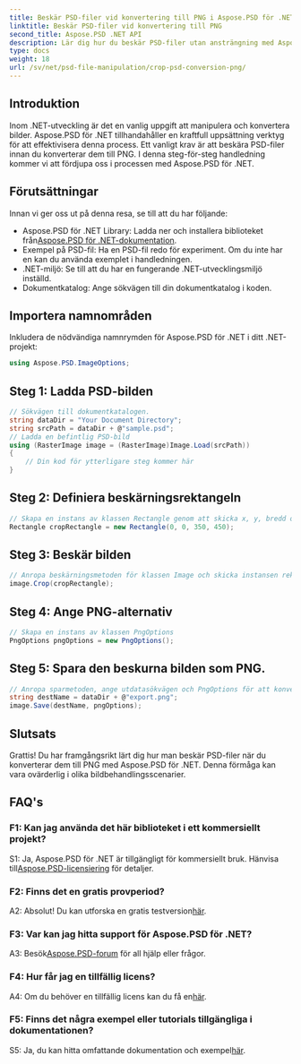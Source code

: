 ```yaml
---
title: Beskär PSD-filer vid konvertering till PNG i Aspose.PSD för .NET
linktitle: Beskär PSD-filer vid konvertering till PNG
second_title: Aspose.PSD .NET API
description: Lär dig hur du beskär PSD-filer utan ansträngning med Aspose.PSD för .NET. Följ vår steg-för-steg-guide för sömlös konvertering till PNG.
type: docs
weight: 18
url: /sv/net/psd-file-manipulation/crop-psd-conversion-png/
---
```

## Introduktion
Inom .NET-utveckling är det en vanlig uppgift att manipulera och konvertera bilder. Aspose.PSD för .NET tillhandahåller en kraftfull uppsättning verktyg för att effektivisera denna process. Ett vanligt krav är att beskära PSD-filer innan du konverterar dem till PNG. I denna steg-för-steg handledning kommer vi att fördjupa oss i processen med Aspose.PSD för .NET.
## Förutsättningar
Innan vi ger oss ut på denna resa, se till att du har följande:
-  Aspose.PSD för .NET Library: Ladda ner och installera biblioteket från[Aspose.PSD för .NET-dokumentation](https://reference.aspose.com/psd/net/).
- Exempel på PSD-fil: Ha en PSD-fil redo för experiment. Om du inte har en kan du använda exemplet i handledningen.
- .NET-miljö: Se till att du har en fungerande .NET-utvecklingsmiljö inställd.
- Dokumentkatalog: Ange sökvägen till din dokumentkatalog i koden.
## Importera namnområden
Inkludera de nödvändiga namnrymden för Aspose.PSD för .NET i ditt .NET-projekt:
```csharp
using Aspose.PSD.ImageOptions;
```
## Steg 1: Ladda PSD-bilden
```csharp
// Sökvägen till dokumentkatalogen.
string dataDir = "Your Document Directory";
string srcPath = dataDir + @"sample.psd";
// Ladda en befintlig PSD-bild
using (RasterImage image = (RasterImage)Image.Load(srcPath))
{
    // Din kod för ytterligare steg kommer här
}
```
## Steg 2: Definiera beskärningsrektangeln
```csharp
// Skapa en instans av klassen Rectangle genom att skicka x, y, bredd och höjd
Rectangle cropRectangle = new Rectangle(0, 0, 350, 450);
```
## Steg 3: Beskär bilden
```csharp
// Anropa beskärningsmetoden för klassen Image och skicka instansen rektangelklassen
image.Crop(cropRectangle);
```
## Steg 4: Ange PNG-alternativ
```csharp
// Skapa en instans av klassen PngOptions
PngOptions pngOptions = new PngOptions();
```
## Steg 5: Spara den beskurna bilden som PNG.
```csharp
// Anropa sparmetoden, ange utdatasökvägen och PngOptions för att konvertera PSD-filen till PNG och spara utdata
string destName = dataDir + @"export.png";
image.Save(destName, pngOptions);
```
## Slutsats

Grattis! Du har framgångsrikt lärt dig hur man beskär PSD-filer när du konverterar dem till PNG med Aspose.PSD för .NET. Denna förmåga kan vara ovärderlig i olika bildbehandlingsscenarier.

## FAQ's

### F1: Kan jag använda det här biblioteket i ett kommersiellt projekt?

 S1: Ja, Aspose.PSD för .NET är tillgängligt för kommersiellt bruk. Hänvisa till[Aspose.PSD-licensiering](https://purchase.aspose.com/buy) för detaljer.

### F2: Finns det en gratis provperiod?

 A2: Absolut! Du kan utforska en gratis testversion[här](https://releases.aspose.com/).

### F3: Var kan jag hitta support för Aspose.PSD för .NET?

 A3: Besök[Aspose.PSD-forum](https://forum.aspose.com/c/psd/34) för all hjälp eller frågor.

### F4: Hur får jag en tillfällig licens?

 A4: Om du behöver en tillfällig licens kan du få en[här](https://purchase.aspose.com/temporary-license/).

### F5: Finns det några exempel eller tutorials tillgängliga i dokumentationen?

 S5: Ja, du kan hitta omfattande dokumentation och exempel[här](https://reference.aspose.com/psd/net/).